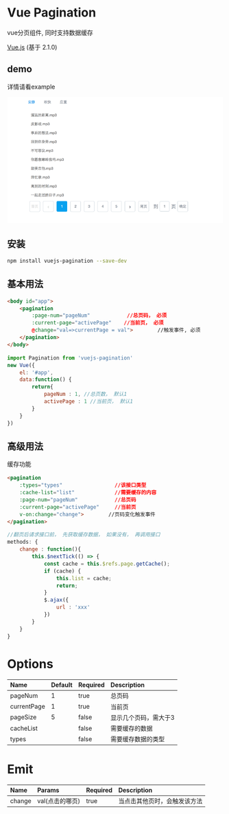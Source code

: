 # Vue Pagination

vue分页组件, 同时支持数据缓存

[Vue.js](http://vuejs.org/) (基于 2.1.0)

## demo

详情请看example

![](./images/UYt8PdN54m.gif)

## 安装

```bash
npm install vuejs-pagination --save-dev
```

## 基本用法

```html
<body id="app">
    <pagination
        :page-num="pageNum"            //总页码， 必须
        :current-page="activePage"    //当前页， 必须
        @change="val=>currentPage = val">        //触发事件, 必须
    </pagination>
</body>
```

```javascript
import Pagination from 'vuejs-pagination'
new Vue({
    el: '#app',
    data:function() {
        return{
            pageNum : 1, //总页数， 默认1
            activePage : 1 //当前页， 默认1
        }
    }
})
```

## 高级用法

缓存功能

```html
<pagination
    :types="types"                 //该接口类型
    :cache-list="list"             //需要缓存的内容
    :page-num="pageNum"            //总页码
    :current-page="activePage"     //当前页
    v-on:change="change">        //页码变化触发事件
</pagination>
```

```javascript
//翻页后请求接口前， 先获取缓存数据， 如果没有， 再调用接口
methods: {
	change : function(){
		this.$nextTick(() => {
		    const cache = this.$refs.page.getCache();
		    if (cache) {
		        this.list = cache;
		        return;
		    }
		    $.ajax({
		        url : 'xxx'
		    })
		}
	}
}
```

# Options

Name        | Default | Required | Description
:---------- | :------ | :------- | :----------
pageNum     | 1       | true     | 总页码
currentPage | 1       | true     | 当前页
pageSize    | 5       | false    | 显示几个页码，需大于3
cacheList   |         | false    | 需要缓存的数据
types       |         | false    | 需要缓存数据的类型

# Emit

Name   | Params          | Required | Description
:----- | :-------------- | :------- | :-------------
change | val(点击的哪页) | true     | 当点击其他页时，会触发该方法
